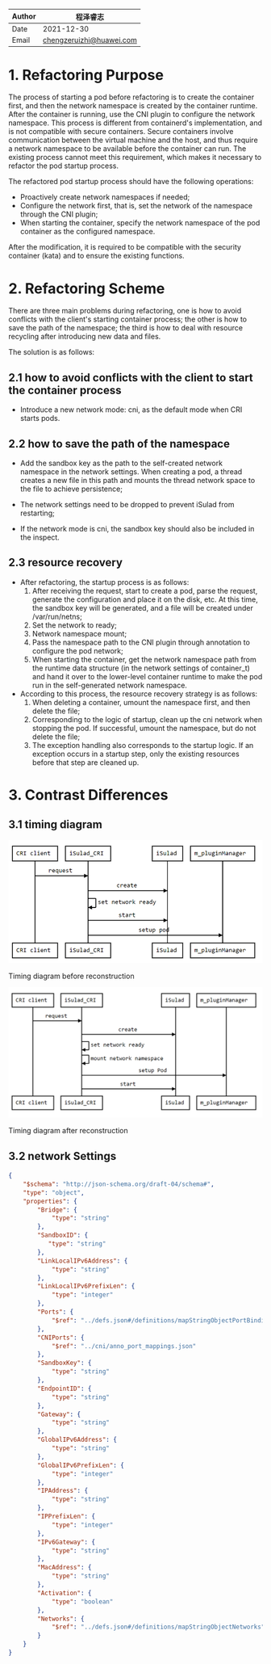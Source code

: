 | Author | 程泽睿志                                       |
| ------ | ---------------------------------------------------- |
| Date   | 2021-12-30                                           |
| Email  | [chengzeruizhi@huawei.com](chengzeruizhi@huawei.com) |

# 1. Refactoring Purpose

The process of starting a pod before refactoring is to create the container first, and then the network namespace is created by the container runtime. After the container is running, use the CNI plugin to configure the network namespace. This process is different from containerd's implementation, and is not compatible with secure containers. Secure containers involve communication between the virtual machine and the host, and thus require a network namespace to be available before the container can run. The existing process cannot meet this requirement, which makes it necessary to refactor the pod startup process.

The refactored pod startup process should have the following operations:

- Proactively create network namespaces if needed;
- Configure the network first, that is, set the network of the namespace through the CNI plugin;
- When starting the container, specify the network namespace of the pod container as the configured namespace.

After the modification, it is required to be compatible with the security container (kata) and to ensure the existing functions.

# 2. Refactoring Scheme

There are three main problems during refactoring, one is how to avoid conflicts with the client's starting container process; the other is how to save the path of the namespace; the third is how to deal with resource recycling after introducing new data and files.

The solution is as follows:

## 2.1 how to avoid conflicts with the client to start the container process

- Introduce a new network mode: cni, as the default mode when CRI starts pods.

## 2.2 how to save the path of the namespace

- Add the sandbox key as the path to the self-created network namespace in the network settings. When creating a pod, a thread creates a new file in this path and mounts the thread network space to the file to achieve persistence;

- The network settings need to be dropped to prevent iSulad from restarting;

- If the network mode is cni, the sandbox key should also be included in the inspect.

## 2.3 resource recovery

- After refactoring, the startup process is as follows:
  1. After receiving the request, start to create a pod, parse the request, generate the configuration and place it on the disk, etc. At this time, the sandbox key will be generated, and a file will be created under /var/run/netns;
  2. Set the network to ready;
  3. Network namespace mount;
  4. Pass the namespace path to the CNI plugin through annotation to configure the pod network;
  5. When starting the container, get the network namespace path from the runtime data structure (in the network settings of container_t) and hand it over to the lower-level container runtime to make the pod run in the self-generated network namespace.
- According to this process, the resource recovery strategy is as follows:
  1. When deleting a container, umount the namespace first, and then delete the file;
  2. Corresponding to the logic of startup, clean up the cni network when stopping the pod. If successful, umount the namespace, but do not delete the file;
  3. The exception handling also corresponds to the startup logic. If an exception occurs in a startup step, only the existing resources before that step are cleaned up.

# 3. Contrast Differences

## 3.1 timing diagram

![Sequence before reconstruction](../../../images/sequencebefore.png)

Timing diagram before reconstruction

![Sequence after reconstruction](../../../images/sequenceafter.png)

Timing diagram after reconstruction

## 3.2 network Settings

````json
{
    "$schema": "http://json-schema.org/draft-04/schema#",
    "type": "object",
    "properties": {
        "Bridge": {
            "type": "string"
        },
        "SandboxID": {
           "type": "string"
        },
        "LinkLocalIPv6Address": {
            "type": "string"
        },
        "LinkLocalIPv6PrefixLen": {
            "type": "integer"
        },
        "Ports": {
            "$ref": "../defs.json#/definitions/mapStringObjectPortBindings"
        },
        "CNIPorts": {
            "$ref": "../cni/anno_port_mappings.json"
        },
        "SandboxKey": {
            "type": "string"
        },
        "EndpointID": {
            "type": "string"
        },
        "Gateway": {
            "type": "string"
        },
        "GlobalIPv6Address": {
            "type": "string"
        },
        "GlobalIPv6PrefixLen": {
            "type": "integer"
        },
        "IPAddress": {
            "type": "string"
        },
        "IPPrefixLen": {
            "type": "integer"
        },
        "IPv6Gateway": {
            "type": "string"
        },
        "MacAddress": {
            "type": "string"
        },
        "Activation": {
            "type": "boolean"
        },
        "Networks": {
            "$ref": "../defs.json#/definitions/mapStringObjectNetworks"
        }
    }
}
````